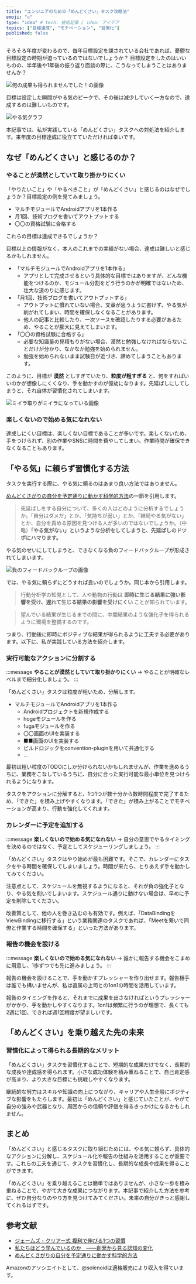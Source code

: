 ```yaml
---
title: "エンジニアのための「めんどくさい」タスク攻略法"
emoji: "☑️"
type: "idea" # tech: 技術記事 / idea: アイデア
topics: ["目標達成", "モチベーション", "習慣化"]
published: false
---
```


そろそろ年度が変わるので、毎年目標設定を課されている会社であれば、憂鬱な目標設定の時期が迫っているのではないでしょうか？
目標設定をしたのはいいものの、半年後や1年後の振り返り面談の際に、こうなってしまうことはありませんか？

![何の成果も得られませんでした！の画像](/images/3b24a8e0df2982/nannoseikamo_eraremasenndesita.png)

目標は設定した瞬間がやる気のピークで、その後は減少していく一方なので、達成するのは難しいものです。

![やる気グラフ](/images/3b24a8e0df2982/motivation-graph.png)

本記事では、私が実践している「めんどくさい」タスクへの対処法を紹介します。来年度の目標達成に役立てていただければ幸いです。

## なぜ「めんどくさい」と感じるのか？
### やることが漠然としていて取り掛かりにくい
「やりたいこと」や「やるべきこと」が「めんどくさい」と感じるのはなぜでしょうか？目標設定の例を見てみましょう。

- マルチモジュールでAndroidアプリを1本作る
- 月1回、技術ブログを書いてアウトプットする
- 〇〇の資格試験に合格する

これらの目標は達成できるでしょうか？

目標以上の情報がなく、本人のこれまでの実績がない場合、達成は難しいと感じるかもしれません。

- 「マルチモジュールでAndroidアプリを1本作る」
  - アプリとして完成させるという具体的な目標ではありますが、どんな機能をつけるのか、モジュール分割をどう行うのかが明確ではないため、壮大な道のりに感じます。
- 「月1回、技術ブログを書いてアウトプットする」
  - アウトプットに慣れていない場合、文章が思うように書けず、やる気が削がれてしまい、時間を確保しなくなることがあります。
  - 他人の記事と比較したり、一次ソースを確認したりする必要があるため、やることが膨大に見えてしまいます。
- 「〇〇の資格試験に合格する」
  - 必要な知識量の見積もりがない場合、漠然と勉強しなければならないことだけが分かり、なかなか勉強を始められません。
  - 勉強を始められないまま試験日が近づき、諦めてしまうこともあります。

このように、目標が **漠然** としすぎていたり、**粒度が粗すぎる** と、何をすればいいのかが想像しにくくなり、手を動かすのが億劫になります。先延ばしにしてしまうと、それ自体が習慣化されてしまいます。

![ミイラ取りがミイラになっている画像](/images/3b24a8e0df2982/mummy_hunter.webp)

### 楽しくないので始める気になれない
達成しにくい目標は、楽しくない目標であることが多いです。楽しくないため、手をつけられず、別の作業やSNSに時間を費やしてしまい、作業時間が確保できなくなることもあります。

## 「やる気」に頼らず習慣化する方法
タスクを実行する際に、やる気に頼るのはあまり良い方法ではありません。

[めんどくさがりの自分を予定通りに動かす科学的方法](https://amzn.to/4c1qbzZ)の一節を引用します。

> 先延ばしをする自分について、多くの人はどのように分析するでしょうか。「自分はダメだ」とか、「気持ちが弱い」とか、「結局やる気がない」とか、自分を責める原因を見つける人が多いのではないでしょうか。（中略）**「やる気がない」というような分析をしてしまうと、先延ばしのドツボにハマります。**

やる気のせいにしてしまうと、できなくなる負のフィードバックループが形成されてしまいます。

![負のフィードバックループの画像](/images/3b24a8e0df2982/negative-feedback-loop.png)

では、やる気に頼らずにどうすれば良いのでしょうか。同じ本から引用します。

> 行動分析学の知見として、人や動物の行動は **即時に生じる結果に強い影響を受け、遅れて生じる結果の影響を受けにくい** ことが知られています。

> 望んでいる結果が生じるまでの間に、中間結果のような強化子を得られるように環境を整備するのです。

つまり、行動後に即時にポジティブな結果が得られるように工夫する必要があります。以下に、私が実践している方法を紹介します。

### 実行可能なアクションに分割する

:::message
**やることが漠然としていて取り掛かりにくい** 
→ やることが明確なレベルまで細分化しましょう。
:::

「めんどくさい」タスクは粒度が粗いため、分解します。

- マルチモジュールでAndroidアプリを1本作る
  - Androidプロジェクトを新規作成する
  - hogeモジュールを作る
  - fugaモジュールを作る
  - 〇〇画面のUIを実装する
  - ■■画面のUIを実装する
  - ビルドロジックをconvention-pluginを用いて共通化する
  - ...

最初は粗い粒度のTODOにしか分けられないかもしれませんが、作業を進めるうちに、業務をこなしているうちに、自分に合った実行可能な最小単位を見つけられるようになります。

タスクをアクションに分解すると、1つ1つが数十分から数時間程度で完了するため、「できた」を積み上げやすくなります。「できた」が積み上がることでモチベーションが高まり、行動を強化してくれます。

### カレンダーに予定を追加する

:::message
**楽しくないので始める気になれない**
→ 自分の意思でやるタイミングを決めるのではなく、予定としてスケジューリングしましょう。
:::

「めんどくさい」タスクはやり始めが最も困難です。そこで、カレンダーにタスクをやる時間を確保してしまいましょう。時間が来たら、とりあえず手を動かしてみてください。

注意点として、スケジュールを無視するようになると、それが負の強化子となり、やる気を削いでしまいます。スケジュール通りに動けない場合は、早めに予定を削除してください。

改善策として、他の人を巻き込むのも有効です。例えば、「DataBindingをViewBindingに移行する」という業務関連のタスクであれば、「Meetを繋いで同僚と作業する時間を確保する」といった方法があります。

### 報告の機会を設ける

:::message
**楽しくないので始める気になれない**
→ 誰かに報告する機会をこまめに用意し、1歩ずつでも先に進みましょう。
:::

報告の機会を設けることで、手を動かすプレッシャーを作り出せます。報告相手は誰でも構いませんが、私は直属の上司との1on1の時間を活用しています。

報告のタイミングを作ると、それまでに成果を出さなければというプレッシャーがかかり、手を動かしやすくなります。1on1は頻繁に行うのが理想で、長くても2週に1回、できれば週1回程度が望ましいです。

## 「めんどくさい」を乗り越えた先の未来
### 習慣化によって得られる長期的なメリット

「めんどくさい」タスクを習慣化することで、短期的な成果だけでなく、長期的な成長や達成感を得られます。小さな成功体験を積み重ねることで、自己肯定感が高まり、より大きな目標にも挑戦しやすくなります。

継続的な努力はスキルや知識の向上につながり、キャリアや人生全般にポジティブな影響をもたらします。最初は「めんどくさい」と感じていたことが、やがて自分の強みや武器となり、周囲からの信頼や評価を得るきっかけになるかもしれません。

## まとめ

「めんどくさい」と感じるタスクに取り組むためには、やる気に頼らず、具体的なアクションに分解し、スケジュール化や報告の仕組みを活用することが重要です。これらの工夫を通じて、タスクを習慣化し、長期的な成長や成果を得ることができます。

「めんどくさい」を乗り越えることは簡単ではありませんが、小さな一歩を積み重ねることで、やがて大きな成果につながります。本記事で紹介した方法を参考に、ぜひ自分なりのやり方を見つけてみてください。未来の自分がきっと感謝してくれるはずです。

## 参考文献
- [ジェームズ・クリアー式 複利で伸びる1つの習慣](https://amzn.to/4bSAy9i)
- [私たちはどう学んでいるのか　――創発から見る認知の変化](https://amzn.to/41YSYRk)
- [めんどくさがりの自分を予定通りに動かす科学的方法](https://amzn.to/4c1qbzZ)

Amazonのアソシエイトとして、@solenoidは適格販売により収入を得ています。
